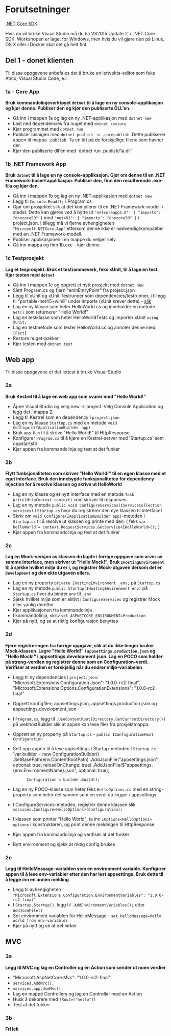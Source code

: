 Forutsetninger
=======

[.NET Core SDK](https://www.microsoft.com/net/core).

Hvis du vil bruke Visual Studio må du ha VS2015 Update 2 + .NET Core SDK.
Workshopen er laget for Windows, men hvis du vil gjøre den på Linux, OS X eller i Docker skal det gå helt fint.


## Del 1 - donet klienten
Til disse oppgavene anbefales det å bruke en lettvekts-editor som feks Atmo, Visual Studio Code, e.l.

### 1a - Core App
**Bruk kommandolinjeverktøyet `dotnet` til å lage en ny console-applikasjon og kjør denne. Publiser den og kjør den publiserte DLL'en.**
* Gå inn i mappen 1a og lag en ny .NET-applikasjon med `dotnet new`
* Last ned dependencies fra nuget med `dotnet restore`
* Kjør programmet med `dotnet run`
* Publisér løsnigen med `dotnet publish -o .corepublish`. Dette publiserer appen til mappa `.publish`. Ta en titt på de forskjellige filene som havner der.
* Kjør den publiserte dll'en med `dotnet run .publish/1a.dll'


### 1b .NET Framework App
**Bruk `dotnet` til å lage en ny console-applikasjon. Gjør om denne til en .NET Framework-basert applikasjon. Publiser den, finn den resulterende .exe-fila og kjør den.**
* Gå inn i mappen 1b og lag en ny .NET-applikasjon med `dotnet new`
* Legg til `Console.Read();` i Program.cs
* Gjør om prosjektet slik at det kompilerer til en .NET Framework-modell i stedet. Dette kan gjøres ved å bytte ut `"netcoreapp1.0": {
      "imports": "dnxcore50"
    }` med
    `"net461": {
      "imports": "dnxcore50"
    }`
    i project.json.
    I tillegg må vi fjerne avhengigheten `"Microsoft.NETCore.App"` ettersom denne ikke er nødvendig/kompatibel med en .NET Framework-modell.
* Publiser applikasjonen i en mappe du velger selv
* Gå inn mappa og finn 1b.exe - kjør denne

### 1c Testprosjekt
**Lag et tesprosjekt. Bruk et testrammeverk, feks xUnit, til å lage en test. Kjør testen med `dotnet`**
* Gå inn i mappen 1c og opprett et nytt prosjekt med `dotnet new`
* Slett Program.cs og fjern "emitEntryPoint" fra project.json
* Legg til xUnit og xUnit Testrunner som dependencies/testrunner, i tillegg til "portable-net45+win8" under imports (xUnit krever dette) - [slik](https://github.com/severisv/dotnet-core-intro/blob/master/1c/project.json)
* Lag en ny klasse som heter HelloWorld.cs og inneholder en metode `Get()` som returnerer "Hello World!"
* Lag en testklasse som heter HelloWorldTests og importer xUnit `using Xunit;`
* Lag en testmetode som tester HelloWorld.cs og annoter denne med `[Fact]`
* Restore nuget-pakker
* Kjør testen med `dotnet test`


## Web app
Til disse oppgavene er det lettest å bruke Visual Studio

### 2a
**Bruk Kestrel til å lage en web app som svarer med "Hello World!"**
* Åpne Visual Studio og velg new -> project. Velg Console Application og legg det i mappa 2.
* Legg til Kestrel som en dependency i `project.json`
* Lag en ny klasse `Startup.cs` med en metode `void Configure(IApplicationBuilder app)`
* Bruk `app.Run` til å skrive "Hello World!" til HttpResponse
* Konfigurer `Program.cs` til å kjøre en Kestrel-server med 'Startup.cs` som oppstartsfil
* Kjør appen fra kommandolinja og test at det funker

### 2b
**Flytt funksjonaliteten som skriver "Hello World!" til en egen klasse med et eget interface.
Bruk den innebygde funksjonaliteten for dependency injection for å resolve klassen og skrive ut HelloWorld**
* Lag en ny klasse og et nytt interface med en metode `Task Write(HttpContext context)` som skriver til responsen
* Lag en ny metode `public void ConfigureServices(IServiceCollection services)` i `Startup.cs` hvor du registrerer den nye klassen til interfacet
* Skriv om `void Configure(IApplicationBuilder app)`-metoden i `Startup.cs` til å resolve ut klassen og printe med den. ( feks `var helloWorld = context.RequestServices.GetService<IHelloWorld>();` )
* Kjør appen fra kommandolinja og test at det funker

### 2c
**Lag en Mock-versjon av klassen du lagde i forrige oppgave som arver av samme interface, men skriver ut "Hello Mock!". Bruk `IHostingEnvironment` til å sjekke hvilket miljø du er i,
og registrer Mock-utgaven dersom det er `Development` og  den ekte utgaven ellers.**
* Lag en ny property `private IHostingEnvironment _env;` på `Startup.cs`
* Lag en ny metode `public Startup(IHostingEnvironment env)` på `Startup.cs` hvor du binder `env` til `_env`
* Sjekk hvilket miljø som er aktivt i `ConfigureServices` og registrer Mock eller vanlig deretter.
* Kjør applikasjonen fra kommandolinja
* I kommandolinja, skriv `set ASPNETCORE_ENVIRONMENT=Production`
* Kjør på nytt, og se at riktig konfigurasjon benyttes

### 2d
**Fjern registreringen fra forrige oppgave, slik at du ikke lenger bruker Mock-klassen.
Lagre "Hello World!" i `appsettings.production.json` og "Hello Mock!" i appsettings.development.json.
Lag en POCO som holder på streng-verdien og registrer denne som en Configuration-verdi.
Verifiser at verdien er forskjellig når du endrer miljø-variabelen**

* Legg til ny dependencies i `project.json`: "Microsoft.Extensions.Configuration.Json": "1.0.0-rc2-final", "Microsoft.Extensions.Options.ConfigurationExtensions": "1.0.0-rc2-final"
* Opprett konfigfiler; appsettings.json, appsettings.production.json og appsettings.development.json
* I `Program.cs`, legg til `.UseContentRoot(Directory.GetCurrentDirectory())` på webhostBuilder slik at appen kan lese filer fra prosjektmappa.
* Opprett en ny property på `Startup.cs` - `public IConfigurationRoot Configuration`
* Sett opp appen til å lese appsettings i Startup-metoden i `Startup.cs` -
  `var builder = new ConfigurationBuilder()
                .SetBasePath(env.ContentRootPath)
                .AddJsonFile("appsettings.json", optional: true, reloadOnChange: true)
                .AddJsonFile($"appsettings.{env.EnvironmentName}.json", optional: true);

            Configuration = builder.Build();`
* Lag en ny POCO-klasse som heter feks `HelloOptions.cs` med en string-property som heter det samme som en verdi du legger i appsettings.
* I ConfigureServices-metoden, registrer denne klassen slik `services.Configure<HelloOptions>(Configuration);`
* I klassen som printer "Hello World", ta inn `IOptions<HelloOptions> options` i konstruktøren, og print denne meldingen til HttpResponse
* Kjør appen fra kommandolinja og verifiser at det funker
* Bytt environment og sjekk at riktig config brukes

### 2e
**Legg til HelloMessage-variablen som en environment variable. Konfigurer appen til å lese env-variabler etter den har lest appsettings. Bruk dette til å legge inn en annen melding**
* Legg til avhengigheten `"Microsoft.Extensions.Configuration.EnvironmentVariables": "1.0.0-rc2-final"`
* I `Startup.Startup()`, legg til `.AddEnvironmentVariables();` etter `AddJsonFile()`
* Set environment variablen for HelloMessage - `set HelloMessage=Hello world from env-variables`
* Kjør på nytt og se at det virker

## MVC
### 3a
**Legg til MVC og lag en Controller og en Action som sender ut noen verdier**
*  "Microsoft.AspNetCore.Mvc": "1.0.0-rc2-final"
* `services.AddMvc();`
* `services.app.UseMvc();`
* Lag en mappe Controllers og lag en Controller med en Action
* Husk å dekorere med `[Route("hello")]`
* Test at det funker

### 3b
**Fri lek**